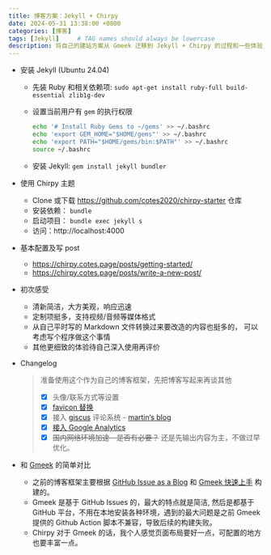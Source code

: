 ```yaml
---
title: 博客方案：Jekyll + Chirpy
date: 2024-05-31 13:38:00 +0800
categories: [博客]
tags: [Jekyll]     # TAG names should always be lowercase
description: 将自己的建站方案从 Gmeek 迁移到 Jekyll + Chirpy 的过程和一些体验
---
```




- 安装 Jekyll (Ubuntu 24.04)
    - 先装 Ruby 和相关依赖项: `sudo apt-get install ruby-full build-essential zlib1g-dev`
    - 设置当前用户有 `gem` 的执行权限
      
        ```bash
        echo '# Install Ruby Gems to ~/gems' >> ~/.bashrc
        echo 'export GEM_HOME="$HOME/gems"' >> ~/.bashrc
        echo 'export PATH="$HOME/gems/bin:$PATH"' >> ~/.bashrc
        source ~/.bashrc
        ```
        
    - 安装 Jekyll: `gem install jekyll bundler`
    
- 使用 Chirpy 主题
    - Clone 或下载 https://github.com/cotes2020/chirpy-starter 仓库
    - 安装依赖： `bundle`
    - 启动项目： `bundle exec jekyll s`
    - 访问：http://localhost:4000
    
- 基本配置及写 post
    - https://chirpy.cotes.page/posts/getting-started/
    - https://chirpy.cotes.page/posts/write-a-new-post/
    
- 初次感受
    - 清新简洁，大方美观，响应迅速
    - 定制项挺多，支持视频/音频等媒体格式
    - 从自己平时写的 Markdown 文件转换过来要改造的内容也挺多的， 可以考虑写个程序做这个事情
    - 其他更细致的体验待自己深入使用再评价
    
- Changelog
  
    > 准备使用这个作为自己的博客框架，先把博客写起来再谈其他
    >
    > - [x]  头像/联系方式等设置
    > - [x]  [favicon 替换](https://chirpy.cotes.page/posts/customize-the-favicon/)
    > - [x]  接入 [giscus](https://giscus.app/zh-CN) 评论系统 - [martin‘s blog](https://blog.martinp7r.com/posts/adding-giscus-comments-to-my-blog/)
    > - [x]  [接入 Google Analytics](https://nokids.fun/posts/chirpy-add-google-analytics/)
    > - [x]  ~~国内网络环境加速 - 是否有必要？~~ 还是先输出内容为主，不做过早优化。

- 和 [Gmeek](https://github.com/Meekdai/Gmeek) 的简单对比
  - 之前的博客框架主要根据 [GitHub Issue as a Blog](https://dylanninin.com/blog/2023/05/08/github-issue-as-a-blog.html) 和 [Gmeek 快速上手](https://blog.meekdai.com/post/Gmeek-kuai-su-shang-shou.html) 构建的。
  - Gmeek 是基于 GitHub Issues 的，最大的特点就是简洁, 然后是都基于 GitHub 平台，不用在本地安装各种环境，遇到的最大问题是之前 Gmeek 提供的 Github Action 脚本不兼容，导致后续的构建失败。
  - Chirpy 对于 Gmeek 的话，我个人感觉页面布局要好一点，可配置的地方也要丰富一点。